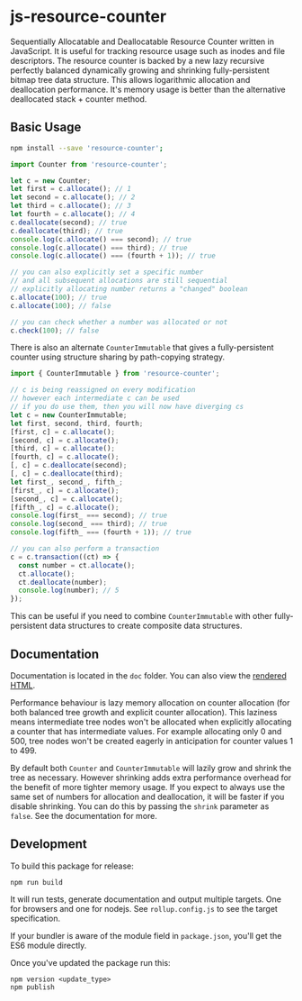 # js-resource-counter

Sequentially Allocatable and Deallocatable Resource Counter written in JavaScript. It is useful for tracking resource usage such as inodes and file descriptors. The resource counter is backed by a new lazy recursive perfectly balanced dynamically growing and shrinking fully-persistent bitmap tree data structure. This allows logarithmic allocation and deallocation performance. It's memory usage is better than the alternative deallocated stack + counter method.

Basic Usage
------------

```sh
npm install --save 'resource-counter';
```

```js
import Counter from 'resource-counter';

let c = new Counter;
let first = c.allocate(); // 1
let second = c.allocate(); // 2
let third = c.allocate(); // 3
let fourth = c.allocate(); // 4
c.deallocate(second); // true
c.deallocate(third); // true
console.log(c.allocate() === second); // true
console.log(c.allocate() === third); // true
console.log(c.allocate() === (fourth + 1)); // true

// you can also explicitly set a specific number
// and all subsequent allocations are still sequential
// explicitly allocating number returns a "changed" boolean
c.allocate(100); // true
c.allocate(100); // false

// you can check whether a number was allocated or not
c.check(100); // false
```

There is also an alternate `CounterImmutable` that gives a fully-persistent counter using structure sharing by path-copying strategy.

```js
import { CounterImmutable } from 'resource-counter';

// c is being reassigned on every modification
// however each intermediate c can be used
// if you do use them, then you will now have diverging cs
let c = new CounterImmutable;
let first, second, third, fourth;
[first, c] = c.allocate();
[second, c] = c.allocate();
[third, c] = c.allocate();
[fourth, c] = c.allocate();
[, c] = c.deallocate(second);
[, c] = c.deallocate(third);
let first_, second_, fifth_;
[first_, c] = c.allocate();
[second_, c] = c.allocate();
[fifth_, c] = c.allocate();
console.log(first_ === second); // true
console.log(second_ === third); // true
console.log(fifth_ === (fourth + 1)); // true

// you can also perform a transaction
c = c.transaction((ct) => {
  const number = ct.allocate();
  ct.allocate();
  ct.deallocate(number);
  console.log(number); // 5
});
```

This can be useful if you need to combine `CounterImmutable` with other fully-persistent data structures to create composite data structures.

Documentation
--------------

Documentation is located in the `doc` folder. You can also view the [rendered HTML](http://cdn.rawgit.com/MatrixAI/js-resource-counter/8a6734c/doc/index.html).

Performance behaviour is lazy memory allocation on counter allocation (for both balanced tree growth and explicit counter allocation). This laziness means intermediate tree nodes won't be allocated when explicitly allocating a counter that has intermediate values. For example allocating only 0 and 500, tree nodes won't be created eagerly in anticipation for counter values 1 to 499.

By default both `Counter` and `CounterImmutable` will lazily grow and shrink the tree as necessary. However shrinking adds extra performance overhead for the benefit of more tighter memory usage. If you expect to always use the same set of numbers for allocation and deallocation, it will be faster if you disable shrinking. You can do this by passing the `shrink` parameter as `false`. See the documentation for more.

Development
------------

To build this package for release:

```
npm run build
```

It will run tests, generate documentation and output multiple targets. One for browsers and one for nodejs. See `rollup.config.js` to see the target specification.

If your bundler is aware of the module field in `package.json`, you'll get the ES6 module directly.

Once you've updated the package run this:

```
npm version <update_type>
npm publish
```
